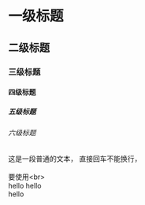 # 一级标题  
## 二级标题  
### 三级标题  
#### 四级标题  
##### 五级标题  
###### 六级标题<br>
这是一段普通的文本，
直接回车不能换行，<br>  
要使用\<br>  
hello hello  
hello
